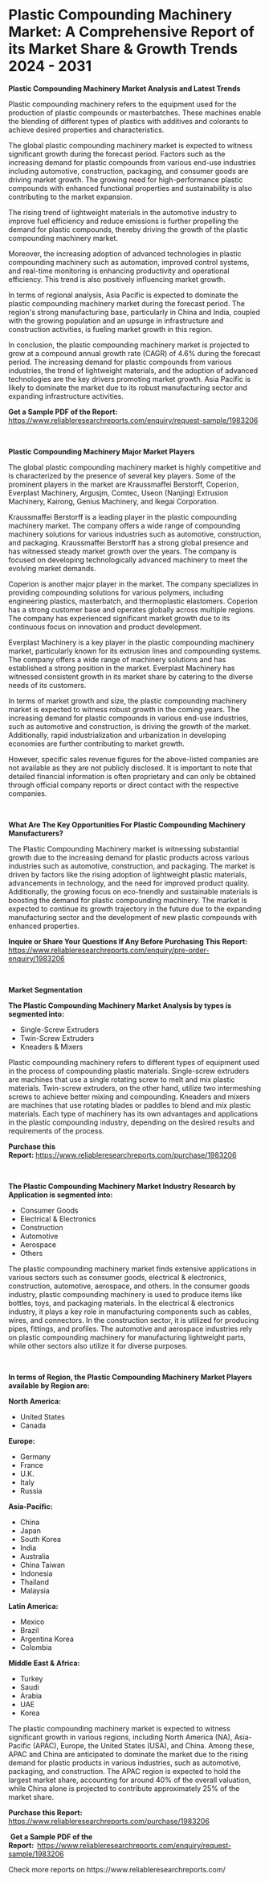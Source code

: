 <p><h1>Plastic Compounding Machinery Market: A Comprehensive Report of its Market Share & Growth Trends 2024 - 2031</h1></p><p><strong>Plastic Compounding Machinery Market Analysis and Latest Trends</strong></p>
<p><p>Plastic compounding machinery refers to the equipment used for the production of plastic compounds or masterbatches. These machines enable the blending of different types of plastics with additives and colorants to achieve desired properties and characteristics.</p><p>The global plastic compounding machinery market is expected to witness significant growth during the forecast period. Factors such as the increasing demand for plastic compounds from various end-use industries including automotive, construction, packaging, and consumer goods are driving market growth. The growing need for high-performance plastic compounds with enhanced functional properties and sustainability is also contributing to the market expansion.</p><p>The rising trend of lightweight materials in the automotive industry to improve fuel efficiency and reduce emissions is further propelling the demand for plastic compounds, thereby driving the growth of the plastic compounding machinery market.</p><p>Moreover, the increasing adoption of advanced technologies in plastic compounding machinery such as automation, improved control systems, and real-time monitoring is enhancing productivity and operational efficiency. This trend is also positively influencing market growth.</p><p>In terms of regional analysis, Asia Pacific is expected to dominate the plastic compounding machinery market during the forecast period. The region's strong manufacturing base, particularly in China and India, coupled with the growing population and an upsurge in infrastructure and construction activities, is fueling market growth in this region.</p><p>In conclusion, the plastic compounding machinery market is projected to grow at a compound annual growth rate (CAGR) of 4.6% during the forecast period. The increasing demand for plastic compounds from various industries, the trend of lightweight materials, and the adoption of advanced technologies are the key drivers promoting market growth. Asia Pacific is likely to dominate the market due to its robust manufacturing sector and expanding infrastructure activities.</p></p>
<p><strong>Get a Sample PDF of the Report:&nbsp;</strong> <a href="https://www.reliableresearchreports.com/enquiry/request-sample/1983206">https://www.reliableresearchreports.com/enquiry/request-sample/1983206</a></p>
<p>&nbsp;</p>
<p><strong>Plastic Compounding Machinery Major Market Players</strong></p>
<p><p>The global plastic compounding machinery market is highly competitive and is characterized by the presence of several key players. Some of the prominent players in the market are Kraussmaffei Berstorff, Coperion, Everplast Machinery, Argusjm, Comtec, Useon (Nanjing) Extrusion Machinery, Kairong, Genius Machinery, and Ikegai Corporation.</p><p>Kraussmaffei Berstorff is a leading player in the plastic compounding machinery market. The company offers a wide range of compounding machinery solutions for various industries such as automotive, construction, and packaging. Kraussmaffei Berstorff has a strong global presence and has witnessed steady market growth over the years. The company is focused on developing technologically advanced machinery to meet the evolving market demands.</p><p>Coperion is another major player in the market. The company specializes in providing compounding solutions for various polymers, including engineering plastics, masterbatch, and thermoplastic elastomers. Coperion has a strong customer base and operates globally across multiple regions. The company has experienced significant market growth due to its continuous focus on innovation and product development.</p><p>Everplast Machinery is a key player in the plastic compounding machinery market, particularly known for its extrusion lines and compounding systems. The company offers a wide range of machinery solutions and has established a strong position in the market. Everplast Machinery has witnessed consistent growth in its market share by catering to the diverse needs of its customers.</p><p>In terms of market growth and size, the plastic compounding machinery market is expected to witness robust growth in the coming years. The increasing demand for plastic compounds in various end-use industries, such as automotive and construction, is driving the growth of the market. Additionally, rapid industrialization and urbanization in developing economies are further contributing to market growth.</p><p>However, specific sales revenue figures for the above-listed companies are not available as they are not publicly disclosed. It is important to note that detailed financial information is often proprietary and can only be obtained through official company reports or direct contact with the respective companies.</p></p>
<p>&nbsp;</p>
<p><strong>What Are The Key Opportunities For Plastic Compounding Machinery Manufacturers?</strong></p>
<p><p>The Plastic Compounding Machinery market is witnessing substantial growth due to the increasing demand for plastic products across various industries such as automotive, construction, and packaging. The market is driven by factors like the rising adoption of lightweight plastic materials, advancements in technology, and the need for improved product quality. Additionally, the growing focus on eco-friendly and sustainable materials is boosting the demand for plastic compounding machinery. The market is expected to continue its growth trajectory in the future due to the expanding manufacturing sector and the development of new plastic compounds with enhanced properties.</p></p>
<p><strong>Inquire or Share Your Questions If Any Before Purchasing This Report:</strong> <a href="https://www.reliableresearchreports.com/enquiry/pre-order-enquiry/1983206">https://www.reliableresearchreports.com/enquiry/pre-order-enquiry/1983206</a></p>
<p>&nbsp;</p>
<p><strong>Market Segmentation</strong></p>
<p><strong>The Plastic Compounding Machinery Market Analysis by types is segmented into:</strong></p>
<p><ul><li>Single-Screw Extruders</li><li>Twin-Screw Extruders</li><li>Kneaders & Mixers</li></ul></p>
<p><p>Plastic compounding machinery refers to different types of equipment used in the process of compounding plastic materials. Single-screw extruders are machines that use a single rotating screw to melt and mix plastic materials. Twin-screw extruders, on the other hand, utilize two intermeshing screws to achieve better mixing and compounding. Kneaders and mixers are machines that use rotating blades or paddles to blend and mix plastic materials. Each type of machinery has its own advantages and applications in the plastic compounding industry, depending on the desired results and requirements of the process.</p></p>
<p><strong>Purchase this Report:&nbsp;</strong><a href="https://www.reliableresearchreports.com/purchase/1983206">https://www.reliableresearchreports.com/purchase/1983206</a></p>
<p>&nbsp;</p>
<p><strong>The Plastic Compounding Machinery Market Industry Research by Application is segmented into:</strong></p>
<p><ul><li>Consumer Goods</li><li>Electrical & Electronics</li><li>Construction</li><li>Automotive</li><li>Aerospace</li><li>Others</li></ul></p>
<p><p>The plastic compounding machinery market finds extensive applications in various sectors such as consumer goods, electrical & electronics, construction, automotive, aerospace, and others. In the consumer goods industry, plastic compounding machinery is used to produce items like bottles, toys, and packaging materials. In the electrical & electronics industry, it plays a key role in manufacturing components such as cables, wires, and connectors. In the construction sector, it is utilized for producing pipes, fittings, and profiles. The automotive and aerospace industries rely on plastic compounding machinery for manufacturing lightweight parts, while other sectors also utilize it for diverse purposes.</p></p>
<p>&nbsp;</p>
<p><strong>In terms of Region, the Plastic Compounding Machinery Market Players available by Region are:</strong></p>
<p>
    <p> <strong> North America: </strong>
        <ul>
            <li>United States</li>
            <li>Canada</li>
        </ul>
        </p> 
    <p> <strong> Europe: </strong>
        <ul>
            <li>Germany</li>
            <li>France</li>
            <li>U.K.</li>
            <li>Italy</li>
            <li>Russia</li>
        </ul>
        </p> 
    <p> <strong> Asia-Pacific: </strong>
        <ul>
            <li>China</li>
            <li>Japan</li>
            <li>South Korea</li>
            <li>India</li>
            <li>Australia</li>
            <li>China Taiwan</li>
            <li>Indonesia</li>
            <li>Thailand</li>
            <li>Malaysia</li>
        </ul>
        </p> 
    <p> <strong> Latin America: </strong>
        <ul>
            <li>Mexico</li>
            <li>Brazil</li>
            <li>Argentina Korea</li>
            <li>Colombia</li>
        </ul>
        </p> 
    <p> <strong> Middle East & Africa: </strong>
        <ul>
            <li>Turkey</li>
            <li>Saudi</li>
            <li>Arabia</li>
            <li>UAE</li>
            <li>Korea</li>
        </ul>
    </p>
    </p>
<p><p>The plastic compounding machinery market is expected to witness significant growth in various regions, including North America (NA), Asia-Pacific (APAC), Europe, the United States (USA), and China. Among these, APAC and China are anticipated to dominate the market due to the rising demand for plastic products in various industries, such as automotive, packaging, and construction. The APAC region is expected to hold the largest market share, accounting for around 40% of the overall valuation, while China alone is projected to contribute approximately 25% of the market share.</p></p>
<p><strong>Purchase this Report: </strong><a href="https://www.reliableresearchreports.com/purchase/1983206">https://www.reliableresearchreports.com/purchase/1983206</a></p>
<p>&nbsp;<strong>Get a Sample PDF of the Report:&nbsp;&nbsp;</strong><a href="https://www.reliableresearchreports.com/enquiry/request-sample/1983206">https://www.reliableresearchreports.com/enquiry/request-sample/1983206</a></p>
<p><strong></strong></p>
<p>Check more reports on https://www.reliableresearchreports.com/</p>